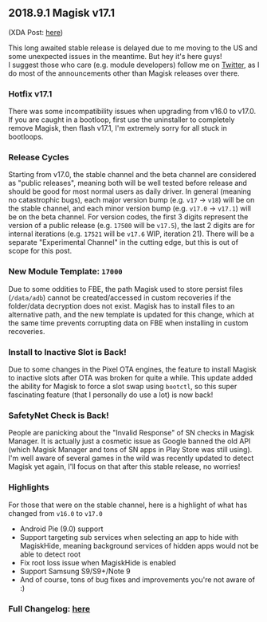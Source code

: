## 2018.9.1 Magisk v17.1
(XDA Post: [here](https://forum.xda-developers.com/showpost.php?p=77496559&postcount=45))

This long awaited stable release is delayed due to me moving to the US and some unexpected issues in the meantime. But hey it's here guys!  
I suggest those who care (e.g. module developers) follow me on [Twitter](https://twitter.com/topjohnwu), as I do most of the announcements other than Magisk releases over there.

### Hotfix v17.1
There was some incompatibility issues when upgrading from v16.0 to v17.0. If you are caught in a bootloop, first use the uninstaller to completely remove Magisk, then flash v17.1, I'm extremely sorry for all stuck in bootloops.

### Release Cycles
Starting from v17.0, the stable channel and the beta channel are considered as "public releases", meaning both will be well tested before release and should be good for most normal users as daily driver. In general (meaning no catastrophic bugs), each major version bump (e.g. `v17` -> `v18`) will be on the stable channel, and each minor version bump (e.g. `v17.0` -> `v17.1`) will be on the beta channel. For version codes, the first 3 digits represent the version of a public release (e.g. `17500` will be `v17.5`), the last 2 digits are for internal iterations (e.g. `17521` will be `v17.6` WIP, iteration 21). There will be a separate "Experimental Channel" in the cutting edge, but this is out of scope for this post.

### New Module Template: `17000`
Due to some oddities to FBE, the path Magisk used to store persist files (`/data/adb`) cannot be created/accessed in custom recoveries if the folder/data decryption does not exist. Magisk has to install files to an alternative path, and the new template is updated for this change, which at the same time prevents corrupting data on FBE when installing in custom recoveries.

### Install to Inactive Slot is Back!
Due to some changes in the Pixel OTA engines, the feature to install Magisk to inactive slots after OTA was broken for quite a while. This update added the ability for Magisk to force a slot swap using `bootctl`, so this super fascinating feature (that I personally do use a lot) is now back!

### SafetyNet Check is Back!
People are panicking about the "Invalid Response" of SN checks in Magisk Manager. It is actually just a cosmetic issue as Google banned the old API (which Magisk Manager and tons of SN apps in Play Store was still using).  
I'm well aware of several games in the wild was recently updated to detect Magisk yet again, I'll focus on that after this stable release, no worries!

### Highlights
For those that were on the stable channel, here is a highlight of what has changed from `v16.0` to `v17.0`

- Android Pie (9.0) support 
- Support targeting sub services when selecting an app to hide with MagiskHide, meaning background services of hidden apps would not be able to detect root
- Fix root loss issue when MagiskHide is enabled
- Support Samsung S9/S9+/Note 9
- And of course, tons of bug fixes and improvements you're not aware of :)

### Full Changelog: [here](https://forum.xda-developers.com/showpost.php?p=68966755&postcount=2)
